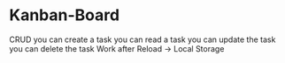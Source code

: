 # Kanban-Board

CRUD 
you can create a task
you can read a task
you can update the task
you can delete the task
Work after Reload -> Local Storage